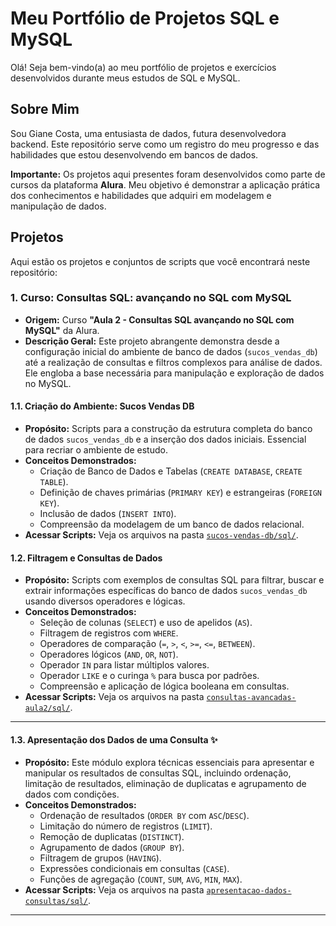 # Meu Portfólio de Projetos SQL e MySQL 

Olá! Seja bem-vindo(a) ao meu portfólio de projetos e exercícios desenvolvidos durante meus estudos de SQL e MySQL.

## Sobre Mim
Sou Giane Costa, uma entusiasta de dados, futura desenvolvedora backend. Este repositório serve como um registro do meu progresso e das habilidades que estou desenvolvendo em bancos de dados.

**Importante:** Os projetos aqui presentes foram desenvolvidos como parte de cursos da plataforma **Alura**. Meu objetivo é demonstrar a aplicação prática dos conhecimentos e habilidades que adquiri em modelagem e manipulação de dados.


## Projetos
Aqui estão os projetos e conjuntos de scripts que você encontrará neste repositório:

### 1. Curso: Consultas SQL: avançando no SQL com MySQL 
* **Origem:** Curso **"Aula 2 - Consultas SQL avançando no SQL com MySQL"** da Alura.
* **Descrição Geral:** Este projeto abrangente demonstra desde a configuração inicial do ambiente de banco de dados (`sucos_vendas_db`) até a realização de consultas e filtros complexos para análise de dados. Ele engloba a base necessária para manipulação e exploração de dados no MySQL.

#### 1.1. Criação do Ambiente: Sucos Vendas DB 
* **Propósito:** Scripts para a construção da estrutura completa do banco de dados `sucos_vendas_db` e a inserção dos dados iniciais. Essencial para recriar o ambiente de estudo.
* **Conceitos Demonstrados:**
    * Criação de Banco de Dados e Tabelas (`CREATE DATABASE`, `CREATE TABLE`).
    * Definição de chaves primárias (`PRIMARY KEY`) e estrangeiras (`FOREIGN KEY`).
    * Inclusão de dados (`INSERT INTO`).
    * Compreensão da modelagem de um banco de dados relacional.
* **Acessar Scripts:** Veja os arquivos na pasta [`sucos-vendas-db/sql/`](https://github.com/Giane10/meu-portfolio-sql-mysql/tree/main/sucos-vendas-db/sql/).

#### 1.2. Filtragem e Consultas de Dados 
* **Propósito:** Scripts com exemplos de consultas SQL para filtrar, buscar e extrair informações específicas do banco de dados `sucos_vendas_db` usando diversos operadores e lógicas.
* **Conceitos Demonstrados:**
    * Seleção de colunas (`SELECT`) e uso de apelidos (`AS`).
    * Filtragem de registros com `WHERE`.
    * Operadores de comparação (`=`, `>`, `<`, `>=`, `<=`, `BETWEEN`).
    * Operadores lógicos (`AND`, `OR`, `NOT`).
    * Operador `IN` para listar múltiplos valores.
    * Operador `LIKE` e o curinga `%` para busca por padrões.
    * Compreensão e aplicação de lógica booleana em consultas.
* **Acessar Scripts:** Veja os arquivos na pasta [`consultas-avancadas-aula2/sql/`](https://github.com/Giane10/meu-portfolio-sql-mysql/tree/main/consultas-avancadas-aula2/sql/).

---

#### 1.3. Apresentação dos Dados de uma Consulta ✨
* **Propósito:** Este módulo explora técnicas essenciais para apresentar e manipular os resultados de consultas SQL, incluindo ordenação, limitação de resultados, eliminação de duplicatas e agrupamento de dados com condições.
* **Conceitos Demonstrados:**
    * Ordenação de resultados (`ORDER BY` com `ASC`/`DESC`).
    * Limitação do número de registros (`LIMIT`).
    * Remoção de duplicatas (`DISTINCT`).
    * Agrupamento de dados (`GROUP BY`).
    * Filtragem de grupos (`HAVING`).
    * Expressões condicionais em consultas (`CASE`).
    * Funções de agregação (`COUNT`, `SUM`, `AVG`, `MIN`, `MAX`).
* **Acessar Scripts:** Veja os arquivos na pasta [`apresentacao-dados-consultas/sql/`](https://github.com/Giane10/meu-portfolio-sql-mysql/tree/main/apresentacao-dados-consultas/sql/).
---
